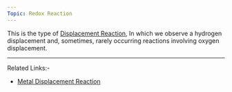 ```yaml
---
Topic: Redox Reaction
---
```

This is the type of [Displacement Reaction](Jee/Chemistry/Redox%20Reaction/Displacement%20Reaction.md), In which we observe a hydrogen displacement and, sometimes, rarely occurring reactions involving oxygen displacement.

---
Related Links:-
- [Metal Displacement Reaction](Metal%20Displacement%20Reaction.md) 
